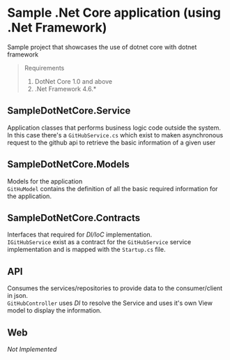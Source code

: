 # Sample .Net Core application (using .Net Framework)
Sample project that showcases the use of dotnet core with dotnet framework  

> Requirements  
> 1. DotNet Core 1.0 and above
> 2. .Net Framework 4.6.*

## SampleDotNetCore.Service
Application classes that performs business logic code outside the system.  
In this case there's a `GitHubService.cs` which exist to maken asynchronous request to the github api to retrieve the basic information of a given user

## SampleDotNetCore.Models
Models for the application  
`GitHuModel` contains the definition of all the basic required information for the application.

## SampleDotNetCore.Contracts  
Interfaces that required for *DI/IoC* implementation.  
`IGitHubService` exist as a contract for the `GitHubService` service implementation and is mapped with the `Startup.cs` file.

## API
Consumes the services/repositories to provide data to the consumer/client in json.  
`GitHubController` uses *DI* to resolve the Service and uses it's own View model to display the information.

## Web
_Not Implemented_